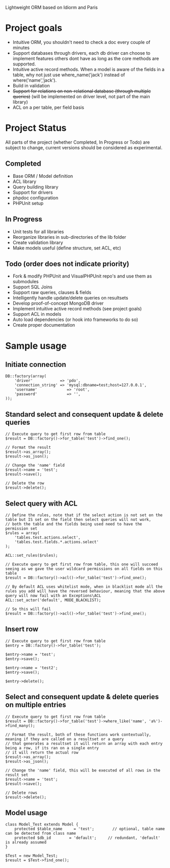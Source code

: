 Lightweight ORM based on Idiorm and Paris

# Project goals

* Intuitive ORM, you shouldn't need to check a doc every couple of minutes
* Support databases through drivers, each db driver can choose to implement features others dont have as long as the core methods are supported.
* Intuitive active record methods. When a model is aware of the fields in a table, why not just use where\_name('jack') instead of where('name','jack').
* Build in validation
* <del>Support for relations on non-relational database (through multiple queries)</del> (will be implemented on driver level, not part of the main library)
* ACL on a per table, per field basis

# Project Status

All parts of the project (whether Completed, In Progress or Todo) are subject to change, current versions should be considered as experimental.

## Completed 

* Base ORM / Model definition
* ACL library
* Query building library
* Support for drivers
* phpdoc configuration
* PHPUnit setup

## In Progress

* Unit tests for all libraries
* Reorganize libraries in sub-directories of the lib folder
* Create validation library
* Make models useful (define structure, set ACL, etc)

## Todo (order does not indicate priority)

* Fork & modify PHPUnit and VisualPHPUnit repo's and use them as submodules
* Support SQL Joins
* Support raw queries, clauses & fields
* Intelligently handle update/delete queries on resultsets
* Develop proof-of-concept MongoDB driver
* Implement intuitive active record methods (see project goals)
* Support ACL in models
* Auto load dependencies (or hook into frameworks to do so)
* Create proper documentation

# Sample usage

## Initiate connection


    DB::factory(array(
        'driver'            => 'pdo',
        'connection_string' => 'mysql:dbname=test;host=127.0.0.1',
        'username'             => 'root',
        'password'             => '',
    ));


## Standard select and consequent update & delete queries


    // Execute query to get first row from table
    $result = DB::factory()->for_table('test')->find_one();
    
    // Format the result
    $result->as_array();
    $result->as_json();
    
    // Change the 'name' field
    $result->name = 'test';
    $result->save();
    
    // Delete the row
    $result->delete();


## Select query with ACL


    // Define the rules, note that if the select action is not set on the table but IS set on the field then select queries will not work,
    // both the table and the fields being used need to have the permission set
    $rules = array(
        'tables.test.actions.select',
        'tables.test.fields.*.actions.select'
    );
    
    ACL::set_rules($rules);

    // Execute query to get first row from table, this one will succeed seeing as we gave the user wildcard permissions on all fields on this table
    $result = DB::factory()->acl()->for_table('test')->find_one();

    // By default ACL uses whitelist mode, when in blacklist mode all the rules you add will have the reversed behaviour, meaning that the above query will now fail with an Exceptions\ACL
    ACL::set_actor('default', MODE_BLACKLIST);
    
    // So this will fail
    $result = DB::factory()->acl()->for_table('test')->find_one();


## Insert row


    // Execute query to get first row from table
    $entry = DB::factory()->for_table('test');
    
    $entry->name = 'test';
    $entry->save();
    
    $entry->name = 'test2';
    $entry->save();
    
    $entry->delete();


## Select and consequent update & delete queries on multiple entries


    // Execute query to get first row from table
    $result = DB::factory()->for_table('test')->where_like('name', 'a%')->find_many();
    
    // Format the result, both of these functions work contextually, meaning if they are called on a resultset or a query
    // that generates a resultset it will return an array with each entry being a row, if its ran on a single entry
    // it will return the actual row
    $result->as_array();
    $result->as_json();
    
    // Change the 'name' field, this will be executed of all rows in the result set
    $result->name = 'test';
    $result->save();
    
    // Delete rows
    $result->delete();


## Model usage


    class Model_Test extends Model {
        protected $table_name     = 'test';        // optional, table name can be detected from class name
        protected $db_id        = 'default';     // redundant, 'default' is already assumed
    }
    
    $Test = new Model_Test;
    $result = $Test->find_one();
